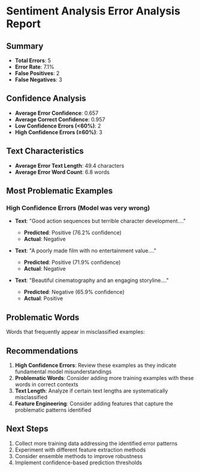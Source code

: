 # Sentiment Analysis Error Analysis Report

## Summary
- **Total Errors**: 5
- **Error Rate**: 7.1%
- **False Positives**: 2
- **False Negatives**: 3

## Confidence Analysis
- **Average Error Confidence**: 0.657
- **Average Correct Confidence**: 0.957
- **Low Confidence Errors (<60%)**: 2
- **High Confidence Errors (≥60%)**: 3

## Text Characteristics
- **Average Error Text Length**: 49.4 characters
- **Average Error Word Count**: 6.8 words

## Most Problematic Examples

### High Confidence Errors (Model was very wrong)
- **Text**: "Good action sequences but terrible character development...."
  - **Predicted**: Positive (76.2% confidence)
  - **Actual**: Negative

- **Text**: "A poorly made film with no entertainment value...."
  - **Predicted**: Positive (71.9% confidence)
  - **Actual**: Negative

- **Text**: "Beautiful cinematography and an engaging storyline...."
  - **Predicted**: Negative (65.9% confidence)
  - **Actual**: Positive


## Problematic Words
Words that frequently appear in misclassified examples:

## Recommendations
1. **High Confidence Errors**: Review these examples as they indicate fundamental model misunderstandings
2. **Problematic Words**: Consider adding more training examples with these words in correct contexts
3. **Text Length**: Analyze if certain text lengths are systematically misclassified
4. **Feature Engineering**: Consider adding features that capture the problematic patterns identified

## Next Steps
1. Collect more training data addressing the identified error patterns
2. Experiment with different feature extraction methods
3. Consider ensemble methods to improve robustness
4. Implement confidence-based prediction thresholds
